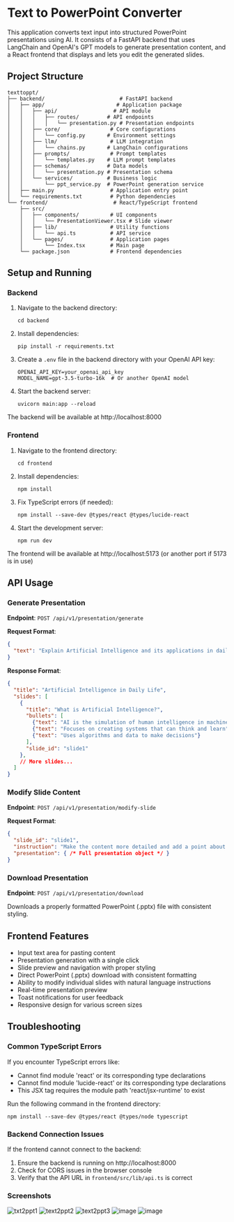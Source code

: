 # Text to PowerPoint Converter

This application converts text input into structured PowerPoint presentations using AI. It consists of a FastAPI backend that uses LangChain and OpenAI's GPT models to generate presentation content, and a React frontend that displays and lets you edit the generated slides.

## Project Structure

```
texttoppt/
├── backend/                        # FastAPI backend
│   ├── app/                       # Application package
│   │   ├── api/                  # API module
│   │   │   ├── routes/         # API endpoints
│   │   │   │   └── presentation.py # Presentation endpoints
│   │   ├── core/                # Core configurations
│   │   │   └── config.py       # Environment settings
│   │   ├── llm/                 # LLM integration
│   │   │   └── chains.py       # LangChain configurations
│   │   ├── prompts/             # Prompt templates
│   │   │   └── templates.py    # LLM prompt templates
│   │   ├── schemas/            # Data models
│   │   │   └── presentation.py # Presentation schema
│   │   └── services/           # Business logic
│   │       └── ppt_service.py  # PowerPoint generation service
│   ├── main.py                  # Application entry point
│   └── requirements.txt         # Python dependencies
└── frontend/                     # React/TypeScript frontend
    ├── src/
    │   ├── components/          # UI components
    │   │   └── PresentationViewer.tsx # Slide viewer
    │   ├── lib/                 # Utility functions
    │   │   └── api.ts           # API service
    │   └── pages/               # Application pages
    │       └── Index.tsx        # Main page
    └── package.json             # Frontend dependencies
```

## Setup and Running

### Backend

1. Navigate to the backend directory:
   ```
   cd backend
   ```

2. Install dependencies:
   ```
   pip install -r requirements.txt
   ```

3. Create a `.env` file in the backend directory with your OpenAI API key:
   ```
   OPENAI_API_KEY=your_openai_api_key
   MODEL_NAME=gpt-3.5-turbo-16k  # Or another OpenAI model
   ```

4. Start the backend server:
   ```
   uvicorn main:app --reload
   ```

The backend will be available at http://localhost:8000

### Frontend

1. Navigate to the frontend directory:
   ```
   cd frontend
   ```

2. Install dependencies:
   ```
   npm install
   ```
   
3. Fix TypeScript errors (if needed):
   ```
   npm install --save-dev @types/react @types/lucide-react
   ```

4. Start the development server:
   ```
   npm run dev
   ```

The frontend will be available at http://localhost:5173 (or another port if 5173 is in use)

## API Usage

### Generate Presentation

**Endpoint**: `POST /api/v1/presentation/generate`

**Request Format**:
```json
{
  "text": "Explain Artificial Intelligence and its applications in daily life"
}
```

**Response Format**:
```json
{
  "title": "Artificial Intelligence in Daily Life",
  "slides": [
    {
      "title": "What is Artificial Intelligence?",
      "bullets": [
        {"text": "AI is the simulation of human intelligence in machines"},
        {"text": "Focuses on creating systems that can think and learn"},
        {"text": "Uses algorithms and data to make decisions"}
      ],
      "slide_id": "slide1"
    },
    // More slides...
  ]
}
```

### Modify Slide Content

**Endpoint**: `POST /api/v1/presentation/modify-slide`

**Request Format**:
```json
{
  "slide_id": "slide1",
  "instruction": "Make the content more detailed and add a point about neural networks",
  "presentation": { /* Full presentation object */ }
}
```

### Download Presentation

**Endpoint**: `POST /api/v1/presentation/download`

Downloads a properly formatted PowerPoint (.pptx) file with consistent styling.

## Frontend Features

- Input text area for pasting content
- Presentation generation with a single click
- Slide preview and navigation with proper styling
- Direct PowerPoint (.pptx) download with consistent formatting
- Ability to modify individual slides with natural language instructions
- Real-time presentation preview
- Toast notifications for user feedback
- Responsive design for various screen sizes

## Troubleshooting

### Common TypeScript Errors

If you encounter TypeScript errors like:

- Cannot find module 'react' or its corresponding type declarations
- Cannot find module 'lucide-react' or its corresponding type declarations
- This JSX tag requires the module path 'react/jsx-runtime' to exist

Run the following command in the frontend directory:

```
npm install --save-dev @types/react @types/node typescript
```

### Backend Connection Issues

If the frontend cannot connect to the backend:

1. Ensure the backend is running on http://localhost:8000
2. Check for CORS issues in the browser console
3. Verify that the API URL in `frontend/src/lib/api.ts` is correct

### Screenshots
![txt2ppt1](https://github.com/user-attachments/assets/f3e3a836-21ee-416c-b894-f7542bbb9cea)
![text2ppt2](https://github.com/user-attachments/assets/d806523d-be06-4895-b87a-345d478d55f1)
![text2ppt3](https://github.com/user-attachments/assets/a8ae8884-f1ca-4d99-9e1c-e3ecfebed4cb)
![image](https://github.com/user-attachments/assets/a42243a8-d051-4ca8-935b-a35b016b8e6c)
![image](https://github.com/user-attachments/assets/49878158-4f40-4670-b859-cbc7cdac2261)

